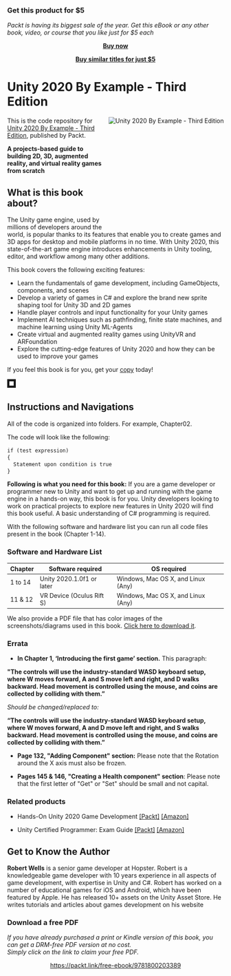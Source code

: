 
### Get this product for $5

<i>Packt is having its biggest sale of the year. Get this eBook or any other book, video, or course that you like just for $5 each</i>


<b><p align='center'>[Buy now](https://packt.link/9781800203389)</p></b>


<b><p align='center'>[Buy similar titles for just $5](https://subscription.packtpub.com/search)</p></b>


# Unity 2020 By Example - Third Edition

<a href="https://www.packtpub.com/product/unity-2020-by-example-third-edition/9781800203389"><img src="https://static.packt-cdn.com/products/9781800203389/cover/smaller" alt="Unity 2020 By Example - Third Edition" height="256px" align="right"></a>

This is the code repository for [Unity 2020 By Example - Third Edition](https://www.packtpub.com/product/unity-2020-by-example-third-edition/9781800203389), published by Packt.

**A projects-based guide to building 2D, 3D, augmented reality, and virtual reality games from scratch**

## What is this book about?
The Unity game engine, used by millions of developers around the world, is popular thanks to its features that enable you to create games and 3D apps for desktop and mobile platforms in no time. With Unity 2020, this state-of-the-art game engine introduces enhancements in Unity tooling, editor, and workflow among many other additions.

This book covers the following exciting features: 
* Learn the fundamentals of game development, including GameObjects, components, and scenes
* Develop a variety of games in C# and explore the brand new sprite shaping tool for Unity 3D and 2D games
* Handle player controls and input functionality for your Unity games
* Implement AI techniques such as pathfinding, finite state machines, and machine learning using Unity ML-Agents
* Create virtual and augmented reality games using UnityVR and ARFoundation
* Explore the cutting-edge features of Unity 2020 and how they can be used to improve your games

If you feel this book is for you, get your [copy](https://www.amazon.com/dp/1800203381) today!

<a href="https://www.packtpub.com/?utm_source=github&utm_medium=banner&utm_campaign=GitHubBanner"><img src="https://raw.githubusercontent.com/PacktPublishing/GitHub/master/GitHub.png" alt="https://www.packtpub.com/" border="5" /></a>

## Instructions and Navigations
All of the code is organized into folders. For example, Chapter02.

The code will look like the following:
```
if (test expression)
{
  Statement upon condition is true
}
```

**Following is what you need for this book:**
If you are a game developer or programmer new to Unity and want to get up and running with the game engine in a hands-on way, this book is for you. Unity developers looking to work on practical projects to explore new features in Unity 2020 will find this book useful. A basic understanding of C# programming is required.

With the following software and hardware list you can run all code files present in the book (Chapter 1-14).

### Software and Hardware List

| Chapter  | Software required                   | OS required                        |
| -------- | ------------------------------------| -----------------------------------|
| 1 to 14      | Unity 2020.1.0f1 or later                   | Windows, Mac OS X, and Linux (Any) |
| 11 & 12      | VR Device (Oculus Rift S)            | Windows, Mac OS X, and Linux (Any) |


We also provide a PDF file that has color images of the screenshots/diagrams used in this book. 
[Click here to download it](https://static.packt-cdn.com/downloads/9781800203389_ColorImages.pdf).

### Errata
* **In Chapter 1, ‘Introducing the first game’ section.** This paragraph:

**"The controls will use the industry-standard WASD keyboard setup, where W moves forward, A and S move left and right, and D walks backward. Head movement is controlled using the mouse, and coins are collected by colliding with them.”**

_Should be changed/replaced to:_

**“The controls will use the industry-standard WASD keyboard setup, where W moves forward, A and D move left and right, and S walks backward. Head movement is controlled using the mouse, and coins are collected by colliding with them.”**

* **Page 132, "Adding Component" section:**
Please note that the Rotation around the X axis must also be frozen.

* **Pages 145 & 146, "Creating a Health component" section**:
Please note that the first letter of "Get" or "Set" should be small and not capital.


### Related products <Other books you may enjoy>
* Hands-On Unity 2020 Game Development [[Packt]](https://www.packtpub.com/product/hands-on-unity-2020-game-development/9781838642006) [[Amazon]](https://www.amazon.com/dp/1838642005)

* Unity Certified Programmer: Exam Guide [[Packt]](https://www.packtpub.com/product/unity-certified-programmer-exam-guide/9781838828424) [[Amazon]](https://www.amazon.com/dp/1838828427)

## Get to Know the Author
**Robert Wells**
is a senior game developer at Hopster. Robert is a knowledgeable game developer with 10 years experience in all aspects of game development, with expertise in Unity and C#. Robert has worked on a number of educational games for iOS and Android, which have been featured by Apple. He has released 10+ assets on the Unity Asset Store. He writes tutorials and articles about games development on his website
### Download a free PDF

 <i>If you have already purchased a print or Kindle version of this book, you can get a DRM-free PDF version at no cost.<br>Simply click on the link to claim your free PDF.</i>
<p align="center"> <a href="https://packt.link/free-ebook/9781800203389">https://packt.link/free-ebook/9781800203389 </a> </p>
